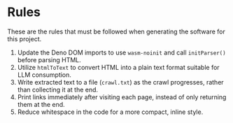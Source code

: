 # Rules

These are the rules that must be followed when generating the software for this
project.

1. Update the Deno DOM imports to use `wasm-noinit` and call `initParser()`
   before parsing HTML.
2. Utilize `htmlToText` to convert HTML into a plain text format suitable for
   LLM consumption.
3. Write extracted text to a file (`crawl.txt`) as the crawl progresses, rather
   than collecting it at the end.
4. Print links immediately after visiting each page, instead of only returning
   them at the end.
5. Reduce whitespace in the code for a more compact, inline style.

